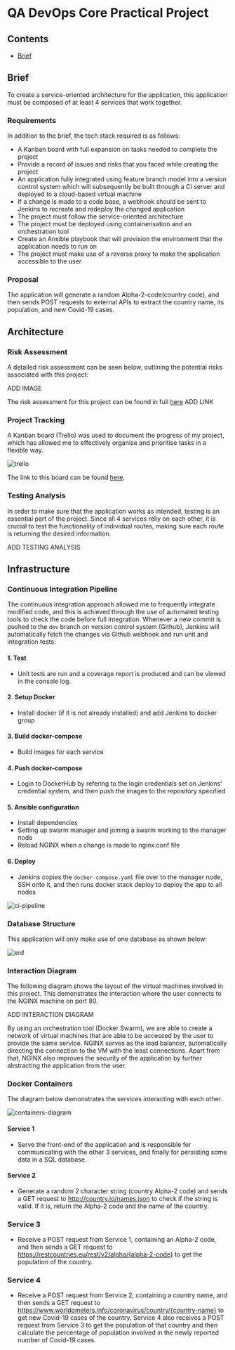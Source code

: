 # QA DevOps Core Practical Project

## Contents
- [Brief](#brief)

## Brief
To create a service-oriented architecture for the application, this application must be composed of at least 4 services that work together.

### Requirements
In addition to the brief, the tech stack required is as follows:

- A Kanban board with full expansion on tasks needed to complete the project
- Provide a record of issues and risks that you faced while creating the project
- An application fully integrated using feature branch model into a version control system which will subsequently be built through a CI server and deployed to a cloud-based virtual machine
- If a change is made to a code base, a webhook should be sent to Jenkins to recreate and redeploy the changed application
- The project must follow the service-oriented architecture
- The project must be deployed using containerisation and an orchestration tool
- Create an Ansible playbook that will provision the environment that the application needs to run on
- The project must make use of a reverse proxy to make the application accessible to the user

### Proposal
The application will generate a random Alpha-2-code(country code), and then sends POST requests to external APIs to extract the country name, its population, and new Covid-19 cases.

## Architecture

### Risk Assessment
A detailed risk assessment can be seen below, outlining the potential risks associated with this project:

ADD IMAGE

The risk assessment for this project can be found in full [here](LINK) ADD LINK

### Project Tracking
A Kanban board (Trello) was used to document the progress of my project, which has allowed me to effectively organise and prioritise tasks in a flexible way.

![trello](https://user-images.githubusercontent.com/54101378/120698979-b2022680-c4a7-11eb-9327-243fc5d44021.png)

The link to this board can be found [here](https://trello.com/b/3ikIXUKP/qa-devops-core-practical-project).

### Testing Analysis
In order to make sure that the application works as intended, testing is an essential part of the project. Since all 4 services reliy on each other, it is crucial to test the functionality of individual routes, making sure each route is returning the desired information.

ADD TESTING ANALYSIS

## Infrastructure

### Continuous Integration Pipeline
The continuous integration approach allowed me to frequently integrate modified code, and this is achieved through the use of automated testing tools to check the code before full integration. Whenever a new commit is pushed to the `dev` branch on version control system (Github), Jenkins will automatically fetch the changes via Github webhook and run unit and integration tests:

#### 1. Test
- Unit tests are run and a coverage report is produced and can be viewed in the console log.

#### 2. Setup Docker
- Install docker (if it is not already installed) and add Jenkins to docker group

#### 3. Build docker-compose
- Build images for each service

#### 4. Push docker-compose
- Login to DockerHub by refering to the login credentials set on Jenkins' credential system, and then push the images to the repository specified

#### 5. Ansible configuration
- Install dependencies
- Setting up swarm manager and joining a swarm working to the manager node
- Reload NGINX when a change is made to nginx.conf file

#### 6. Deploy
- Jenkins copies the `docker-compose.yaml` file over to the manager node, SSH onto it, and then runs docker stack deploy to deploy the app to all nodes

![ci-pipeline](https://user-images.githubusercontent.com/54101378/120700876-1de58e80-c4aa-11eb-824c-95898e74c6cb.jpg)

### Database Structure
This application will only make use of one database as shown below:

![erd](https://user-images.githubusercontent.com/54101378/120701241-82a0e900-c4aa-11eb-8445-52ed2a3a706b.jpg)

### Interaction Diagram
The following diagram shows the layout of the virtual machines involved in this project. This demonstrates the interaction where the user connects to the NGINX machine on port 80.

ADD INTERACTION DIAGRAM

By using an orchestration tool (Docker Swarm), we are able to create a network of virtual machines that are able to be accessed by the user to provide the same service. NGINX serves as the load balancer, automatically directing the connection to the VM with the least connections. Apart from that, NGINX also improves the security of the application by further abstracting the application from the user.

### Docker Containers
The diagram below demonstrates the services interacting with each other.

![containers-diagram](https://user-images.githubusercontent.com/54101378/120701835-4621bd00-c4ab-11eb-81cd-2ee8a4d62496.jpg)

#### Service 1 
- Serve the front-end of the application and is responsible for communicating with the other 3 services, and finally for persisting some data in a SQL database.

#### Service 2
- Generate a random 2 character string (country Alpha-2 code) and sends a GET request to http://country.io/names.json to check if the string is valid. If it is, return the Alpha-2 code and the name of the country.

### Service 3
- Receive a POST request from Service 1, containing an Alpha-2 code, and then sends a GET request to https://restcountries.eu/rest/v2/alpha/{alpha-2-code} to get the population of the country.

### Service 4
- Receive a POST request from Service 2, containing a country name, and then sends a GET request to https://www.worldometers.info/coronavirus/country/{country-name} to get new Covid-19 cases of the country. Service 4 also receives a POST request from Service 3 to get the population of that country and then calculate the percentage of population involved in the newly reported number of Covid-19 cases.